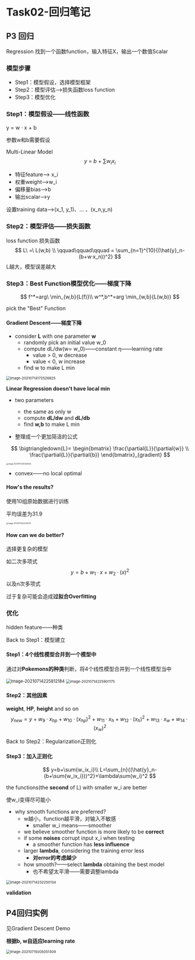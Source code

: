 # Task02-回归笔记

## P3 回归

Regression 找到一个函数function，输入特征X，输出一个数值Scalar

### 模型步骤

- Step1：模型假设，选择模型框架
- Step2：模型评估—>损失函数loss function
- Step3：模型优化

### Step1：模型假设——线性函数

y = w · x + b

参数w和b需要假设

Multi-Linear Model
$$
y\ =\ b\ +\ \sum{w_ix_i}
$$

- 特征feature——> x_i
- 权重weight——>w_i
- 偏移量bias——>b
- 输出scalar——>y

设置training data——>(x_1, y_1)、... 、(x_n,y_n)

### Step2：模型评估——损失函数

loss function 损失函数
$$
L\ =\ L(w,b) \\
\qquad\qquad\qquad = \sum_{n=1}^{10}{(\hat{y}_n-(b+w·x_n))^2}
$$
L越大，模型误差越大

### Step3：Best Function模型优化——梯度下降

$$
f^*=arg\ \min_{w,b}{L(f)}\\
w^*,b^*=arg \min_{w,b}{L(w,b)}
$$

pick the "Best" Function

#### Gradient Descent——梯度下降

- consider **L** with one parameter **w**
  - randomly pick an initial value w_0
  - compute dL/dw(w= w_0)——constant η——learning rate
    - value > 0, w decrease
    - value < 0, w increase
  - find w to make L min

<img src="Task_pic/image-20210714172526825.png" alt="image-20210714172526825" style="zoom:67%;" />

**Linear Regression doesn't have local min**

- two parameters
  - the same as only w
  - compute **dL/dw** and **dL/db**
  - find **w,b** to make L min

- 整理成一个更加简洁的公式

$$
\bigtriangledown{L}=
\begin{bmatrix}
\frac{\partial{L}}{\partial{w}} \\
\frac{\partial{L}}{\partial{b}}
\end{bmatrix}_{gradient}
$$

<img src="Task_pic/image-20210714235426036.png" alt="image-20210714235426036" style="zoom: 33%;" />

- convex——no local optimal

#### How's the results?

使用10组原始数据进行训练

平均误差为31.9

<img src="Task_pic/image-20210714222229074.png" alt="image-20210714222229074" style="zoom: 33%;" />

#### How can we do better?

选择更复杂的模型

如二次多项式
$$
y=b+w_1·x+w_2·(x)^2
$$
以及n次多项式

过于复杂可能会造成**过拟合Overfitting** 

### 优化

hidden feature——种类

Back to Step1：模型建立

#### Step1：4个线性模型合并到一个模型中

通过对**Pokemons的种类**判断，将4个线性模型合并到一个线性模型当中

<img src="Task_pic/image-20210714225812184.png" alt="image-20210714225812184" style="zoom: 80%;" />

<img src="Task_pic/image-20210714225901175.png" alt="image-20210714225901175" style="zoom: 67%;" />

#### Step2：其他因素

**weight**, **HP**, **height** and so on
$$
y_{new}=y+w_9·x_{hp}+w_{10}·(x_{hp})^2+w_{11}·x_h+w_{12}·(x_h)^2+w_{13}·x_w+w_{14}·(x_w)^2
$$


Back to Step2：Regularization正则化

#### Step3：加入正则化

$$
y=b+\sum{w_ix_i}\\
L=\sum_{n}{(\hat{y}_n-(b+\sum{w_ix_i}))^2}+\lambda\sum(w_i)^2
$$

the functions(the **second** of L) with smaller w_i are better

使w_i变得尽可能小

- why smooth functions are preferred?
  - w越小，function越平滑，对输入不敏感
    - smaller w_i means——smoother
  - we believe smoother function is more likely to be **correct**
  - if some **noises** corrupt input x_i when testing
    - a smoother function has **less influence**
  - larger **lambda**, considering the training error less
    - **对error的考虑越少**
  - how smooth?——select **lambda** obtaining the best model
    - 也不希望太平滑——需要调整lambda

<img src="Task_pic/image-20210714232250134.png" alt="image-20210714232250134" style="zoom:67%;" />

**validation**



## P4回归实例

见Gradient Descent Demo

**根据b, w自适应learning rate**

<img src="Task_pic/image-20210715005051309.png" alt="image-20210715005051309" style="zoom:67%;" />

